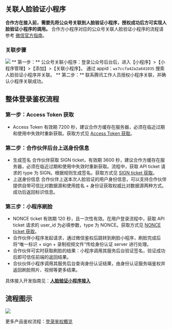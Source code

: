 
## 关联人脸验证小程序
**合作方在接入前，需要先将公众号关联到人脸验证小程序，授权成功后方可实现人脸验证小程序的调用。**
合作方小程序对应的公众号关联人脸验证小程序的流程请参考 [微信官方指南](https://mp.weixin.qq.com/debug/wxadoc/introduction/index.html)。
### 关联步骤
 ![](http://imgcache.tce.fsphere.cn/image/mc.qcloudimg.com/static/img/a129d32010d640fe1fc18fe0a76a178e/image.png)
 ** 第一步：**
公众号关联小程序：登录公众号后台后，进入【小程序】>【小程序管理】>【添加】>【关联小程序】。
通过 appid：`wx7ccfa42a2a641035` 搜索人脸验证小程序并关联。
** 第二步：**
联系腾讯工作人员授权小程序关联，并确认小程序关联成功。

 ## 整体登录鉴权流程
### 第一步：Access Token 获取
- Access Token 有效期 7200 秒，建议合作方缓存在服务器，必须在临近过期和使用中失效时重新获取。获取方式见 [Access Token 获取](http://tce.fsphere.cn/document/product/655/13813)。

### 第二步：合作伙伴后台上送身份信息
- 生成签名
  合作伙伴获取 SIGN ticket，有效期 3600 秒，建议合作方缓存在服务器，必须在临近过期和使用中失效时重新获取。流程中，获取 API ticket 请求的 type 为 SIGN。根据规则生成签名。获取方式见 [SIGN ticket 获取](http://tce.fsphere.cn/document/product/655/13815)。
- 上送身份信息
  合作伙伴上送本次人脸验证的用户身份信息，可以支持合作伙伴提供自带可信比对数据源和使用姓名 + 身份证获取权威比对数据源两种方式。成功后返回标识信息。

### 第三步：小程序刷脸
- NONCE ticket 有效期 120 秒，且一次性有效。在用户登录流程中，获取 API ticket 请求的 user_id 为必填参数，type 为 NONCE。获取方式见 [NONCE ticket 获取](http://tce.fsphere.cn/document/product/655/13816)。
- 合作伙伴小程序发起请求，通过微信鉴权后跳转到刷脸小程序，刷脸完成后将“唯一标识 + sign + 录制视频文件”传给身份认证 server 进行处理。
- 合作伙伴可实时获取刷脸的结果：小程序调用其服务后台验证签名，验证成功后即可信任前端的返回结果。
- 合伙伙伴小程序调用其服务后台查询身份认证结果，由身份认证服务端鉴权并返回刷脸照片、视频等更多结果。

具体接入开发指南见：**[人脸验证小程序接入](http://tce.fsphere.cn/document/product/655/13831)**

## 流程图示

 ![](http://imgcache.tce.fsphere.cn/image/mc.qcloudimg.com/static/img/df51f1b6be857754e2d0a96447ee2b5e/little+app.png)

更多产品鉴权流程：[登录鉴权概览](http://tce.fsphere.cn/document/product/655/13663)
